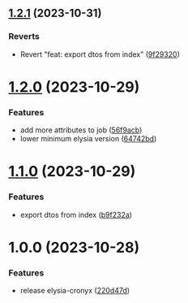 ## [1.2.1](https://github.com/yujiosaka/ElysiaCronyx/compare/v1.2.0...v1.2.1) (2023-10-31)


### Reverts

* Revert "feat: export dtos from index" ([9f29320](https://github.com/yujiosaka/ElysiaCronyx/commit/9f29320b114cf8080d65b9c6745ac69cc7daface))

# [1.2.0](https://github.com/yujiosaka/ElysiaCronyx/compare/v1.1.0...v1.2.0) (2023-10-29)


### Features

* add more attributes to job ([56f9acb](https://github.com/yujiosaka/ElysiaCronyx/commit/56f9acb69087af9f6355c985c13a0bb2b85a65d5))
* lower minimum elysia version ([64742bd](https://github.com/yujiosaka/ElysiaCronyx/commit/64742bddcb77b8b804224dc064650091569570ce))

# [1.1.0](https://github.com/yujiosaka/ElysiaCronyx/compare/v1.0.0...v1.1.0) (2023-10-29)


### Features

* export dtos from index ([b9f232a](https://github.com/yujiosaka/ElysiaCronyx/commit/b9f232a757f3620fa3820c955208e6100781ab4f))

# 1.0.0 (2023-10-28)


### Features

* release elysia-cronyx ([220d47d](https://github.com/yujiosaka/ElysiaCronyx/commit/220d47d28ce4c3347cc6608896aa18202a426697))
